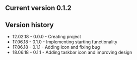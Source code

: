 ## Current version 0.1.2

## Version history
* 12.02.18 - 0.0.0 - Creating project
* 17.06.18 - 0.1.0 - Implementing starting functionality
* 17.06.18 - 0.1.1 - Adding icon and fixing bug
* 18.06.18 - 0.1.1 - Adding taskbar icon and improving design
